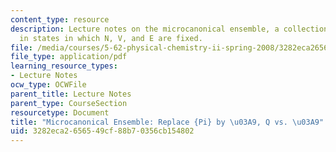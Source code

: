 ```yaml
---
content_type: resource
description: Lecture notes on the microcanonical ensemble, a collection of assemblies
  in states in which N, V, and E are fixed.
file: /media/courses/5-62-physical-chemistry-ii-spring-2008/3282eca2656549cf88b70356cb154802_04_562ln08.pdf
file_type: application/pdf
learning_resource_types:
- Lecture Notes
ocw_type: OCWFile
parent_title: Lecture Notes
parent_type: CourseSection
resourcetype: Document
title: "Microcanonical Ensemble: Replace {Pi} by \u03A9, Q vs. \u03A9"
uid: 3282eca2-6565-49cf-88b7-0356cb154802
---
```

